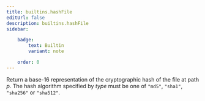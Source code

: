 ```yaml
---
title: builtins.hashFile
editUrl: false
description: builtins.hashFile
sidebar:

    badge:
        text: Builtin
        variant: note

    order: 0
---
```


Return a base-16 representation of the cryptographic hash of the
file at path *p*. The hash algorithm specified by *type* must be one
of `"md5"`, `"sha1"`, `"sha256"` or `"sha512"`.



